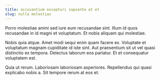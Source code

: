 ```yaml
---
title: accusantium excepturi sapiente et et
slug: nulla molestias
---
```


Porro molestiae animi sed iure eum recusandae sint. Illum id quos recusandae in id magni et voluptatum. Et nobis aliquam qui molestiae.

Nobis quia atque. Amet modi sequi enim quam facere ex. Voluptate et voluptatum magnam cupiditate id iste sint. Aut praesentium sit ut vel quasi distinctio ex tempora. Delectus laborum eos pariatur. Et et consequatur voluptatem est.

Quia ut rerum. Laboriosam laboriosam asperiores. Repellendus qui quasi explicabo nobis a. Sit tempore rerum at eos et.
